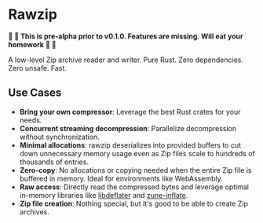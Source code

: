 # Rawzip

**🚧 👷 This is pre-alpha prior to v0.1.0. Features are missing. Will eat your homework 👷 🚧**

A low-level Zip archive reader and writer. Pure Rust. Zero dependencies. Zero unsafe. Fast.

## Use Cases

- **Bring your own compressor**: Leverage the best Rust crates for your needs.
- **Concurrent streaming decompression**: Parallelize decompression without synchronization.
- **Minimal allocations**: rawzip deserializes into provided buffers to cut down unnecessary memory usage even as Zip files scale to hundreds of thousands of entries.
- **Zero-copy**: No allocations or copying needed when the entire Zip file is buffered in memory. Ideal for environments like WebAssembly.
- **Raw access**: Directly read the compressed bytes and leverage optimal in-memory libraries like [libdeflater](https://crates.io/crates/libdeflater) and [zune-inflate](https://crates.io/crates/zune-inflate).
- **Zip file creation**: Nothing special, but it's good to be able to create Zip archives.
